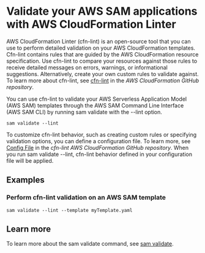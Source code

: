 # Validate your AWS SAM applications with AWS CloudFormation Linter<a name="validate-cfn-lint"></a>

 AWS CloudFormation Linter \(cfn\-lint\) is an open\-source tool that you can use to perform detailed validation on your AWS CloudFormation templates\. Cfn\-lint contains rules that are guided by the AWS CloudFormation resource specification\. Use cfn\-lint to compare your resources against those rules to receive detailed messages on errors, warnings, or informational suggestions\. Alternatively, create your own custom rules to validate against\. To learn more about cfn\-lint, see [cfn\-lint](https://github.com/aws-cloudformation/cfn-lint) in the *AWS CloudFormation GitHub repository*\. 

 You can use cfn\-lint to validate your AWS Serverless Application Model \(AWS SAM\) templates through the AWS SAM Command Line Interface \(AWS SAM CLI\) by running sam validate with the \-\-lint option\. 

```
sam validate --lint
```

 To customize cfn\-lint behavior, such as creating custom rules or specifying validation options, you can define a configuration file\. To learn more, see [Config File](https://github.com/aws-cloudformation/cfn-lint#config-file) in the *cfn\-lint AWS CloudFormation GitHub repository*\. When you run sam validate \-\-lint, cfn\-lint behavior defined in your configuration file will be applied\. 

## Examples<a name="validate-cfn-lint-examples"></a>

### Perform cfn\-lint validation on an AWS SAM template<a name="validate-cfn-lint-examples-example1"></a>

```
sam validate --lint --template myTemplate.yaml
```

## Learn more<a name="validate-cfn-lint-learn"></a>

 To learn more about the sam validate command, see [sam validate](sam-cli-command-reference-sam-validate.md)\. 